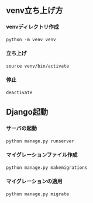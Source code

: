 ## venv立ち上げ方
#### venvディレクトリ作成
```python -m venv venv```  
#### 立ち上げ
```source venv/bin/activate```
#### 停止
```deactivate```

## Django起動
#### サーバの起動
```python manage.py runserver```
#### マイグレーションファイル作成
```python manage.py makemigrations```
#### マイグレーションの適用
```python manage.py migrate```
